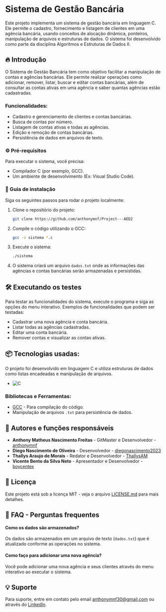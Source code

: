 # Sistema de Gestão Bancária

Este projeto implementa um sistema de gestão bancária em linguagem C. Ele permite o cadastro, fornecimento e listagem de clientes em uma agência bancária, usando conceitos de alocação dinâmica, ponteiros, manipulação de arquivos e estruturas de dados. O sistema foi desenvolvido como parte da disciplina Algoritmos e Estruturas de Dados II.

## 🔥 Introdução

O Sistema de Gestão Bancária tem como objetivo facilitar a manipulação de contas e agências bancárias. Ele permite realizar operações como adicionar, remover, listar, buscar e editar contas bancárias, além de consultar as contas ativas em uma agência e saber quantas agências estão cadastradas.

### Funcionalidades:

- Cadastro e gerenciamento de clientes e contas bancárias.
- Busca de contas por número.
- Listagem de contas ativas e todas as agências.
- Edição e remoção de contas bancárias.
- Persistência de dados em arquivos de texto.

### ⚙️ Pré-requisitos

Para executar o sistema, você precisa:

- Compilador C (por exemplo, GCC).
- Um ambiente de desenvolvimento (Ex: Visual Studio Code).

### 🔨 Guia de instalação

Siga os seguintes passos para rodar o projeto localmente:

1. Clone o repositório do projeto:

   ```bash
   git clone https://github.com/anthonymnf/Project---AED2
   ```

2. Compile o código utilizando o GCC:

   ```bash
   gcc -o sistema *.c
   ```

3. Execute o sistema:

   ```bash
   ./sistema
   ```

4. O sistema criará um arquivo `dados.txt` onde as informações das agências e contas bancárias serão armazenadas e persistidas.

## 🛠️ Executando os testes

Para testar as funcionalidades do sistema, execute o programa e siga as opções do menu interativo. Exemplos de funcionalidades que podem ser testadas:

- Cadastrar uma nova agência e conta bancária.
- Listar todas as agências cadastradas.
- Editar uma conta bancária.
- Remover contas e visualizar as contas ativas.

## 📦 Tecnologias usadas:

O projeto foi desenvolvido em linguagem C e utiliza estruturas de dados como listas encadeadas e manipulação de arquivos.

- ![C](https://img.shields.io/badge/c-%2300599C.svg?style=for-the-badge&logo=c&logoColor=white)

### Bibliotecas e Ferramentas:

- [GCC](https://gcc.gnu.org/) - Para compilação do código.
- Manipulação de arquivos `.txt` para persistência de dados.

## 👷 Autores e funções responsáveis

- **Anthony Matheus Nascimento Freitas** - GitMaster e Desenvolvedor - [anthonymnf](https://github.com/anthonymnf)
- **Diego Nascimento de Oliveira** - Desenvolvedor - [diegonascimento2023](https://github.com/diegonascimento2023)
- **Thallys Araujo de Morais** - Redator e Desenvolvedor - [ThallysAM](https://github.com/ThallysAM)
- **Vicente Bento da Silva Neto** - Apresentador e Desenvolvedor - [boycentex](https://github.com/boycentex)

## 📄 Licença

Este projeto está sob a licença MIT - veja o arquivo [LICENSE.md](./LICENSE.md) para mais detalhes.

## 💭 FAQ - Perguntas frequentes

#### Como os dados são armazenados?

Os dados são armazenados em um arquivo de texto (`dados.txt`) que é atualizado conforme as operações no sistema.

#### Como faço para adicionar uma nova agência?

Você pode adicionar uma nova agência e seus clientes através do menu interativo ao executar o sistema.

## 💡 Suporte

Para suporte, entre em contato pelo email anthonymnf30@gmail.com ou através do [LinkedIn](https://www.linkedin.com/in/anthony-matheus).
